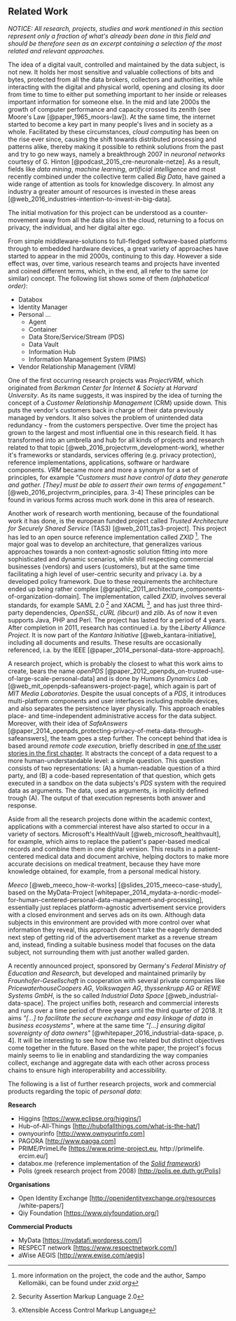 ## Related Work



*NOTICE: All research, projects, studies and work mentioned in this section represent only a 
fraction of what's already been done in this field and should be therefore seen as an excerpt 
containing a selection of the most related and relevant approaches.* 



The idea of a digital vault, controlled and maintained by the data subject, is not new. It holds her 
most sensitive and valuable collections of bits and bytes, protected from all the data brokers, 
collectors and authorities, while interacting with the digital and physical world, opening and 
closing its door from time to time to either put something important to her inside or releases 
important information for someone else.
In the mid and late 2000s the growth of computer performance and capacity crossed its zenith (see 
Moore's Law [@paper_1965_moors-law]). At the same time, the internet started to become a key part in 
many people's lives and in society as a whole. Facilitated by these circumstances, *cloud computing* 
has been on the rise ever since, causing the shift towards distributed processing and patterns 
alike, thereby making it possible to rethink solutions from the past and try to go new ways, namely 
a breakthrough 2007 in *neuronal networks* courtesy of G. Hinton 
[@podcast_2015_cre-neuronale-netze]. As a result, fields like *data mining*, *machine learning*, 
*artificial intelligence* and most recently combined under the collective term called *Big Data*, 
have gained a wide range of attention as tools for knowledge discovery. In almost any industry a 
greater amount of resources is invested in these areas 
[@web_2016_industries-intention-to-invest-in-big-data]. 

The initial motivation for this project can be understood as a counter-movement away from all the 
data silos in the cloud, returning to a focus on privacy, the individual, and her digital alter 
ego.

From simple middleware-solutions to full-fledged software-based platforms through to embedded
hardware devices, a great variety of approaches have started to appear in the mid 2000s, continuing 
to this day. However a side effect was, over time, various research teams and projects have invented 
and coined different terms, which, in the end, all refer to the same (or similar) concept. The 
following list shows some of them *(alphabetical order)*:

+   Databox
+   Identity Manager
+   Personal ...
    -   Agent
    -   Container
    -   Data Store/Service/Stream (PDS)
    -   Data Vault
    -   Information Hub
    -   Information Management System (PIMS)
+   Vendor Relationship Management (VRM)

One of the first occurring research projects was *ProjectVRM*, which originated from *Berkman Center 
for Internet & Society* at *Harvard University*. As its name suggests, it was inspired by the idea 
of turning the concept of a *Customer Relationship Management* (CRM) upside down. This puts the 
vendor's customers back in charge of their data previously managed by vendors. It also solves the 
problem of unintended data redundancy - from the customers perspective. Over time the project has 
grown to the largest and most influential one in this research field. It has transformed into an 
umbrella and hub for all kinds of projects and research related to that topic 
[@web_2016_projectvrm_development-work], whether it's frameworks or standards, services offering 
(e.g. privacy protection), reference implementations, applications, software or hardware components. 
*VRM* became more and more a synonym for a set of principles, for example *"Customers must have 
control of data they generate and gather. [They] must be able to assert their own terms of 
engagement."* [@web_2016_projectvrm_principles, para. 3-4] These principles can be found in various 
forms across much work done in this area of research.

Another work of research worth mentioning, because of the foundational work it has done, is the 
european funded project called *Trusted Architecture for Securely Shared Service* (TAS3)
[@web_2011_tas3-project]. This project has led to an open source reference implementation called 
*ZXID* [^more-infos_zxid]. The major goal was to develop an architecture, that generalizes various 
approaches towards a non context-agnostic solution fitting into more sophisticated and dynamic 
scenarios, while still respecting commercial businesses (vendors) and users (customers), but at the 
same time facilitating a high level of user-centric security and privacy i.a. by a developed policy 
framework. Due to these requirements the architecture ended up being rather complex 
[@graphic_2011_architecture_components-of-organization-domain]. The implementation, called *ZXID*, 
involves several standards, for example SAML 2.0 [^abbr_saml2] and XACML [^abbr_xacml], and has just 
three third-party dependencies, *OpenSSL*, *cURL (libcurl)* and *zlib*. As of now it even supports 
Java, PHP and Perl.
The project has lasted for a period of 4 years. After completion in 2011, research has continued 
i.a. by the *Liberty Alliance Project*. It is now part of the *Kantara Initiative* 
[@web_kantara-initiative], including all documents and results. These results are occasionally 
referenced, i.a. by the IEEE [@paper_2014_personal-data-store-approach].

A research project, which is probably the closest to what this work aims to create, bears the name 
*openPDS* [@paper_2012_openpds_on-trusted-use-of-large-scale-personal-data] and is done by 
*Humans Dynamics Lab* [@web_mit_openpds-safeanswers-project-page], which again is part of *MIT Media 
Laboratories*. Despite the usual concepts of a *PDS*, it introduces multi-platform components and 
user interfaces including mobile devices, and also separates the persistence layer physically. This 
approach enables place- and time-independent administrative access for the data subject. Moreover, 
with their idea of *SafeAnswers* 
[@paper_2014_openpds_protecting-privacy-of-meta-data-through-safeanswers], the team goes a step 
further. The concept behind that idea is based around *remote code execution*, briefly described in 
[one of the user stories in the first chapter](#header-applying-for-a-loan-and-checking-creditworthiness). 
It abstracts the concept of a data request to a more human-understandable level: a simple question.
This question consists of two representations: (A) a human-readable question of a third party, 
and (B) a code-based representation of that question, which gets executed in a sandbox on the data 
subjects's *PDS* system with the required data as arguments. The data, used as arguments, is 
implicitly defined trough (A). The output of that execution represents both answer and response. 

Aside from all the research projects done within the academic context, applications with a 
commercial interest have also started to occur in a variety of sectors. Microsoft's HealthVault
[@web_microsoft_healthvault], for example, which aims to replace the patient's paper-based medical 
records and combine them in one digital version. This results in a patient-centered medical data and 
document archive, helping doctors to make more accurate decisions on medical treatment, because they 
have more knowledge obtained, for example, from a personal medical history.

*Meeco* [@web_meeco_how-it-works] [@slides_2015_meeco-case-study], based on the MyData-Project 
[whitepaper_2014_mydata-a-nordic-model-for-human-centered-personal-data-management-and-processing], 
essentially just replaces platform-agnostic advertisement service providers with a closed 
environment and serves ads on its own. Although data subjects in this environment are provided with 
more control over what information they reveal, this approach doesn't take the eagerly demanded next 
step of getting rid of the advertisement market as a revenue stream and, instead, finding a suitable 
business model that focuses on the data subject, not surrounding them with just another walled 
garden.

A recently announced project, sponsored by Germany's *Federal Ministry of Education and Research*, 
but developed and maintained primarily by *Fraunhofer-Gesellschaft* in cooperation with several 
private companies like *PricewaterhouseCoopers AG*, *Volkswagen AG*, *thyssenkrupp AG* or 
*REWE Systems GmbH*, is the so called *Industrial Data Space* [@web_industrial-data-space]. 
The project unifies both, research and commercial interests and runs over a time period of three 
years until the third quarter of 2018. It aims *"[...] to facilitate the secure exchange and easy 
linkage of data in business ecosystems"*, where at the same time *"[...] ensuring digital 
sovereignty of data owners"* [@whitepaper_2016_industrial-data-space, p. 4]. It will be interesting
to see how these two related but distinct objectives come together in the future. Based on the white 
paper, the project's focus mainly seems to lie in enabling and standardizing the way companies 
collect, exchange and aggregate data with each other across process chains to ensure high 
interoperability and accessibility.

The following is a list of further research projects, work and commercial products regarding the 
topic of *personal data*:

__Research__

+   Higgins [https://www.eclipse.org/higgins/]
+   Hub-of-All-Things [http://hubofallthings.com/what-is-the-hat/]
+   ownyourinfo [http://www.ownyourinfo.com]
+   PAGORA [http://www.paoga.com]
+   PRIME/PrimeLife [https://www.prime-project.eu, http://primelife.
    ercim.eu/]
+   databox.me (reference implementation of the *[Solid framework](https://github.com/solid/solid)*)
+   Polis (greek research project from 2008) [http://polis.ee.duth.gr/Polis]


__Organisations__

+   Open Identity Exchange [http://openidentityexchange.org/resources
    /white-papers/]
+   Qiy Foundation [https://www.qiyfoundation.org/]


__Commercial Products__

+   MyData [https://mydatafi.wordpress.com/]
+   RESPECT network [https://www.respectnetwork.com/]
+   aWise AEGIS [http://www.ewise.com/aegis]


[^more-infos_zxid]: more information on the project, the code and the author, Sampo Kellomäki, can
    be found under *zxid.org*
    
[^abbr_saml2]: Security Assertion Markup Language 2.0

[^abbr_xacml]: eXtensible Access Control Markup Language
